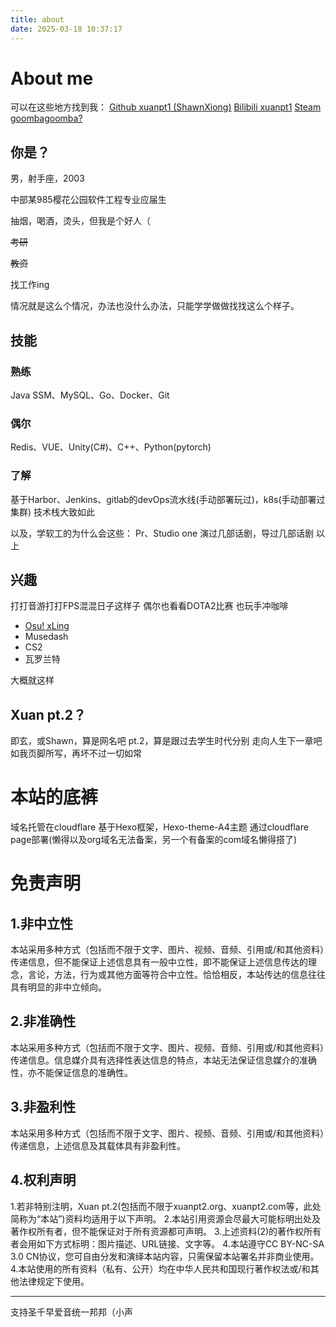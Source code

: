 ```yaml
---
title: about
date: 2025-03-18 10:37:17
---
```


# About me

可以在这些地方找到我：
[Github xuanpt1 (ShawnXiong)](https://github.com/xuanpt1)
[Bilibili xuanpt1](https://space.bilibili.com/102706999)
[Steam goombagoomba?](https://steamcommunity.com/profiles/76561199179131879/)

## 你是？

男，射手座，2003

中部某985樱花公园软件工程专业应届生

抽烟，喝酒，烫头，但我是个好人（

~~考研~~

~~教资~~

找工作ing

情况就是这么个情况，办法也没什么办法，只能学学做做找找这么个样子。

## 技能

### 熟练

Java SSM、MySQL、Go、Docker、Git

### 偶尔

Redis、VUE、Unity(C#)、C++、Python(pytorch)

### 了解

基于Harbor、Jenkins、gitlab的devOps流水线(手动部署玩过)，k8s(手动部署过集群)
技术栈大致如此

以及，学软工的为什么会这些：
Pr、Studio one
演过几部话剧，导过几部话剧
以上

## 兴趣

打打音游打打FPS混混日子这样子
偶尔也看看DOTA2比赛
也玩手冲咖啡

- [Osu! xLing](https://osu.ppy.sh/users/27611990)
- Musedash
- CS2
- 瓦罗兰特

大概就这样

## Xuan pt.2？

即玄，或Shawn，算是网名吧
pt.2，算是跟过去学生时代分别
走向人生下一章吧
如我页脚所写，再坏不过一切如常

# 本站的底裤

域名托管在cloudflare
基于Hexo框架，Hexo-theme-A4主题
通过cloudflare page部署(懒得以及org域名无法备案，另一个有备案的com域名懒得搭了)

# 免责声明

## 1.非中立性

本站采用多种方式（包括而不限于文字、图片、视频、音频、引用或/和其他资料）传递信息，但不能保证上述信息具有一般中立性，即不能保证上述信息传达的理念，言论，方法，行为或其他方面等符合中立性。恰恰相反，本站传达的信息往往具有明显的非中立倾向。

## 2.非准确性

本站采用多种方式（包括而不限于文字、图片、视频、音频、引用或/和其他资料）传递信息。信息媒介具有选择性表达信息的特点，本站无法保证信息媒介的准确性，亦不能保证信息的准确性。

## 3.非盈利性

本站采用多种方式（包括而不限于文字、图片、视频、音频、引用或/和其他资料）传递信息，上述信息及其载体具有非盈利性。

## 4.权利声明

1.若非特别注明，Xuan pt.2(包括而不限于xuanpt2.org、xuanpt2.com等，此处简称为“本站”)资料均适用于以下声明。
2.本站引用资源会尽最大可能标明出处及著作权所有者，但不能保证对于所有资源都可声明。
3.上述资料(2)的著作权所有者会用如下方式标明：图片描述、URL链接、文字等。
4.本站遵守CC BY-NC-SA 3.0 CN协议，您可自由分发和演绎本站内容，只需保留本站署名并非商业使用。
4.本站使用的所有资料（私有、公开）均在中华人民共和国现行著作权法或/和其他法律规定下使用。

---
支持圣千早爱音统一邦邦（小声
